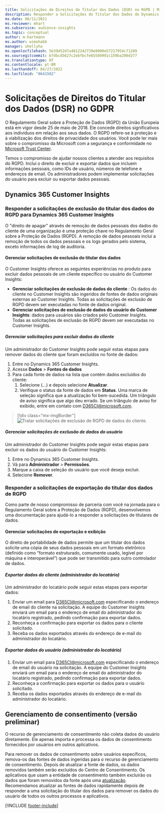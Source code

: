 ```yaml
---
title: Solicitações de Direitos do Titular dos Dados (DSR) no RGPD | Microsoft Docs
description: Responder a Solicitações do Titular dos Dados do Dynamics 365 Customer Insights.
ms.date: 08/11/2021
ms.reviewer: mhart
ms.subservice: audience-insights
ms.topic: conceptual
author: m-hartmann
ms.author: wimohabb
manager: shellyha
ms.openlocfilehash: 5b39452d7a4612242739e8000e57217954c71289
ms.sourcegitcommit: b7dbcd5627c2ebfbcfe65589991c159ba290d377
ms.translationtype: HT
ms.contentlocale: pt-BR
ms.lasthandoff: 04/27/2022
ms.locfileid: "8641502"
---
```

# <a name="data-subject-rights-dsr-requests-under-gdpr"></a>Solicitações de Direitos do Titular dos Dados (DSR) no GDPR

O Regulamento Geral sobre a Proteção de Dados (RGPD) da União Europeia está em vigor desde 25 de maio de 2018. Ele concede direitos significativos aos indivíduos em relação aos seus dados. O RGPD refere-se à proteção e à viabilização dos direitos de privacidade dos usuários. Você pode ler mais sobre o compromisso da Microsoft com a segurança e conformidade no [Microsoft Trust Center](https://www.microsoft.com/trust-center).

Temos o compromisso de ajudar nossos clientes a atender aos requisitos do RGPD. Inclui o direito de excluir e exportar dados que incluem informações pessoais, como IDs de usuário, números de telefone e endereços de email. Os administradores podem implementar solicitações do usuário para excluir ou exportar dados pessoais.

## <a name="dynamics-365-customer-insights"></a>Dynamics 365 Customer Insights

### <a name="responding-to-gdpr-data-subject-delete-requests-for-dynamics-365-customer-insights"></a>Responder a solicitações de exclusão do titular dos dados do RGPD para Dynamics 365 Customer Insights

O "direito de apagar" através de remoção de dados pessoais dos dados do cliente de uma organização é uma proteção chave no Regulamento Geral sobre a Proteção de Dados (RGPD). A remoção de dados pessoais inclui a remoção de todos os dados pessoais e os logs gerados pelo sistema, exceto informações de log de auditoria.

#### <a name="manage-data-subject-delete-requests"></a>Gerenciar solicitações de exclusão do titular dos dados

O Customer Insights oferece as seguintes experiências no produto para excluir dados pessoais de um cliente específico ou usuário do Customer Insights:

- **Gerenciar solicitações de exclusão de dados do cliente** : Os dados do cliente no Customer Insights são ingeridos de fontes de dados originais externas ao Customer Insights. Todas as solicitações de exclusão de RGPD devem ser executadas no fonte de dados original.
- **Gerenciar solicitações de exclusão de dados do usuário do Customer Insights**: dados para usuários são criados pelo Customer Insights. Todas as solicitações de exclusão de RGPD devem ser executadas no Customer Insights.

##### <a name="manage-requests-to-delete-customer-data"></a>Gerenciar solicitações para excluir dados do cliente

Um administrador do Customer Insights pode seguir estas etapas para remover dados do cliente que foram excluídos no fonte de dados:

1. Entre no Dynamics 365 Customer Insights.
2. Acesse **Dados** > **Fontes de dados**
3. Para cada fonte de dados na lista que contém dados excluídos do cliente:
   1. Selecione (...) e depois selecione **Atualizar**.
   2. Verifique o status da fonte de dados em **Status**. Uma marca de seleção significa que a atualização foi bem-sucedida. Um triângulo de aviso significa que algo deu errado. Se um triângulo de aviso for exibido, entre em contato com D365CI@microsoft.com.

> [!div class="mx-imgBorder"]
> ![Tratar solicitações de exclusão de RGPD de dados do cliente.](media/gdpr-data-sources.png "Tratar solicitações de exclusão de RGPD de dados do cliente")

##### <a name="manage-delete-requests-for-user-data"></a>Gerenciar solicitações de exclusão de dados do usuário

Um administrador do Customer Insights pode seguir estas etapas para excluir os dados do usuário do Customer Insights:

1. Entre no Dynamics 365 Customer Insights.
2. Vá para **Administrador** > **Permissões**.
3. Marque a caixa de seleção do usuário que você deseja excluir.
4. Selecione **Remover**.

### <a name="responding-to-gdpr-data-subject-export-requests"></a>Responder a solicitações de exportação do titular dos dados de RGPD

Como parte de nosso compromisso de parceria com você na jornada para o Regulamento Geral sobre a Proteção de Dados (RGPD), desenvolvemos uma documentação para ajudá-lo a responder a solicitações de titulares de dados.

#### <a name="manage-export-and-view-requests"></a>Gerenciar solicitações de exportação e exibição

O direito de portabilidade de dados permite que um titular dos dados solicite uma cópia de seus dados pessoais em um formato eletrônico (definido como “formato estruturado, comumente usado, legível por máquina e interoperável”) que pode ser transmitido para outro controlador de dados.

##### <a name="export-customer-data-tenant-admin"></a>Exportar dados do cliente (administrador do locatário)

Um administrador do locatário pode seguir estas etapas para exportar dados:

1. Enviar um email para D365CI@microsoft.com especificando o endereço de email do cliente na solicitação. A equipe do Customer Insights enviará um email para o endereço de email do administrador do locatário registrado, pedindo confirmação para exportar dados.
2. Reconheça a confirmação para exportar os dados para o cliente solicitado.
3. Receba os dados exportados através do endereço de e-mail do administrador do locatário.

##### <a name="export-user-data-tenant-admin"></a>Exportar dados do usuário (administrador do locatário)

1. Enviar um email para D365CI@microsoft.com especificando o endereço de email do usuário na solicitação. A equipe do Customer Insights enviará um email para o endereço de email do administrador do locatário registrado, pedindo confirmação para exportar dados.
2. Reconheça a confirmação para exportar os dados para o usuário solicitado.
3. Receba os dados exportados através do endereço de e-mail do administrador do locatário.

## <a name="consent-management-preview"></a>Gerenciamento de consentimento (versão preliminar)

O recurso de gerenciamento de consentimento não coleta dados do usuário diretamente. Ele apenas importa e processa os dados de consentimento fornecidos por usuários em outros aplicativos.

Para remover os dados de consentimento sobre usuários específicos, remova-os das fontes de dados ingeridas para o recurso de gerenciamento de consentimento. Depois de atualizar a fonte de dados, os dados removidos também serão excluídos do Centro de Consentimento. Os aplicativos que usam a entidade de consentimento também excluirão os dados que foram removidos da fonte após uma [atualização](system.md#refresh-processes). Recomendamos atualizar as fontes de dados rapidamente depois de responder a uma solicitação do titular dos dados para remover os dados do usuário de todos os outros processos e aplicativos.

[!INCLUDE [footer-include](includes/footer-banner.md)]